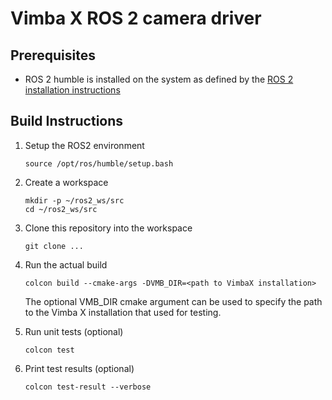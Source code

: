 # Vimba X ROS 2 camera driver

## Prerequisites
- ROS 2 humble is installed on the system as defined by the [ROS 2 installation instructions](https://docs.ros.org/en/humble/Installation.html)

## Build Instructions
1. Setup the ROS2 environment 
    ```shell
    source /opt/ros/humble/setup.bash 
    ```
   
2. Create a workspace
    ```shell
    mkdir -p ~/ros2_ws/src
    cd ~/ros2_ws/src
    ```
   
3. Clone this repository into the workspace
    ```shell
    git clone ...
    ``` 
   
4. Run the actual build 
    ```shell
    colcon build --cmake-args -DVMB_DIR=<path to VimbaX installation>
    ```  
    The optional VMB_DIR cmake argument can be used to specify the path to the Vimba X installation 
    that used for testing.

5. Run unit tests (optional)
    ```shell
    colcon test
    ```  

6. Print test results (optional)
    ```shell
    colcon test-result --verbose
    ```  
